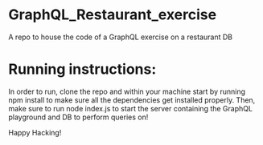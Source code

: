 # GraphQL_Restaurant_exercise
A repo to house the code of a GraphQL exercise on a restaurant DB

# Running instructions:

In order to run, clone the repo and within your machine start by running npm install to make sure all the dependencies get installed properly. Then, make sure to run node index.js to start the server containing the GraphQL playground and DB to perform queries on!

Happy Hacking!
